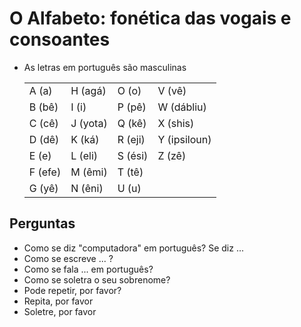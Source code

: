 # O Alfabeto: fonética das vogais e consoantes

* As letras em português são masculinas

  | | | | |
  | -- | -- | -- | -- |
  | A (a) | H (agá) | O (o) | V (vê) |
  | B (bê) | I (i) | P (pê) | W (dábliu) |
  | C (cê) | J (yota) | Q (kê) | X (shis) |
  | D (dê) | K (ká) | R (eji) | Y (ipsiloun) |
  | E (e) | L (eli) | S (ési) | Z (zê) |
  | F (efe) | M (êmi) | T (tê) | |
  | G (yê) | N (êni) | U (u) | |

## Perguntas

* Como se diz "computadora" em português? Se diz ...
* Como se escreve ... ?
* Como se fala ... em português?
* Como se soletra o seu sobrenome?
* Pode repetir, por favor?
* Repita, por favor
* Soletre, por favor
